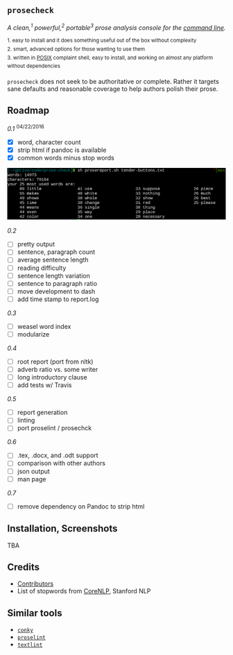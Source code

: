 ## `prosecheck`

*A clean,<sup>1</sup> powerful,<sup>2</sup> portable<sup>3</sup> prose
analysis console for the [command line][2].*

<sup>1. easy to install and it does something useful out of the box without
complexity</sup><br></sup>
<sup>2. smart, advanced options for those wanting to use them<br></sup>
<sup>3. written in [POSIX][1] complaint shell, easy to install, and working on
almost any platform without dependencies
</sup>

[1]: http://www.gnu.org/savannah-checkouts/gnu/autoconf/manual/autoconf-2.69/html_node/Portable-Shell.html#Portable-Shell
[2]: http://en.flossmanuals.net/command-line/index/

`prosecheck` does not seek to be authoritative or complete. Rather it targets
sane defaults and reasonable coverage to help authors polish their prose.

## Roadmap

*0.1* <sup>04/22/2016</sup>
- [x] word, character count
- [x] strip html if pandoc is available
- [x] common words minus stop words

![0.1 screenshot](images/v01.png)

*0.2*
- [ ] pretty output
- [ ] sentence, paragraph count
- [ ] average sentence length
- [ ] reading difficulty
- [ ] sentence length variation
- [ ] sentence to paragraph ratio
- [ ] move development to dash
- [ ] add time stamp to report.log

*0.3*
- [ ] weasel word index
- [ ] modularize

*0.4*
- [ ] root report (port from nltk)
- [ ] adverb ratio vs. some writer
- [ ] long introductory clause
- [ ] add tests w/ Travis

*0.5*
- [ ] report generation
- [ ] linting
- [ ] port proselint / prosechck

*0.6*
- [ ] .tex, .docx, and .odt support
- [ ] comparison with other authors
- [ ] json output
- [ ] man page

*0.7*
- [ ] remove dependency on Pandoc to strip html

## Installation, Screenshots

TBA

## Credits

- [Contributors][10]
- List of stopwords from [CoreNLP][11], Stanford NLP

[10]: https://github.com/xpmethod/prosecheck/graphs/contributors
[11]: https://github.com/stanfordnlp/CoreNLP

## Similar tools

- [`conky`](https://github.com/brndnmtthws/conky)
- [`proselint`](https://github.com/amperser/proselint)
- [`textlint`](https://github.com/textlint/textlint)
